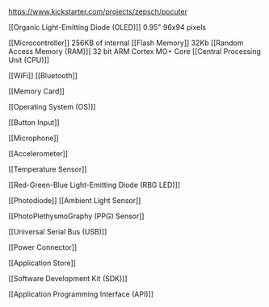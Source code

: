 https://www.kickstarter.com/projects/zepsch/pocuter

[[Organic Light-Emitting Diode (OLED)]] 
0.95" 
96x94 pixels

[[Microcontroller]]
256KB of internal [[Flash Memory]]
32Kb [[Random Access Memory (RAM)]]
32 bit ARM Cortex MO+ Core [[Central Processing Unit (CPU)]]

[[WiFi]]
[[Bluetooth]]

[[Memory Card]]

[[Operating System (OS)]]

[[Button Input]]

[[Microphone]]

[[Accelerometer]]

[[Temperature Sensor]]

[[Red-Green-Blue Light-Emitting Diode (RBG LED)]]

[[Photodiode]] [[Ambient Light Sensor]]

[[PhotoPlethysmoGraphy (PPG) Sensor]]

[[Universal Serial Bus (USB)]]

[[Power Connector]]

[[Application Store]]

[[Software Development Kit (SDK)]]

[[Application Programming Interface (API)]]